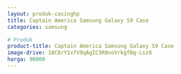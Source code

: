 ```yaml
---
layout: produk-casinghp
title: Captain America Samsung Galaxy S9 Case
categories: samsung

# Produk
product-title: Captain America Samsung Galaxy S9 Case
image-drive: 18C8rY1xfV9qAgIC3R0noVrkgfBq-Lsz8
harga: 90000
---
```

